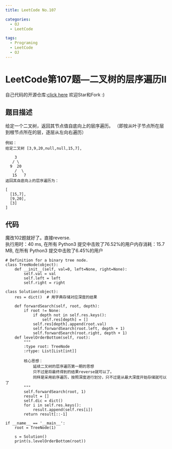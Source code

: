 ```yaml
---
title: LeetCode No.107

categories:
  - OJ
  - LeetCode

tags:
  - Programing
  - LeetCode
  - OJ
---
```



# LeetCode第107题—二叉树的层序遍历II
自己代码的开源仓库:[click here](https://github.com/zs670980918/LeetCode_Coding_Record)  欢迎Star和Fork :)

## 题目描述
给定一个二叉树，返回其节点值自底向上的层序遍历。 （即按从叶子节点所在层到根节点所在的层，逐层从左向右遍历）
```
例如：
给定二叉树 [3,9,20,null,null,15,7],

    3
   / \
  9  20
    /  \
   15   7
返回其自底向上的层序遍历为：

[
  [15,7],
  [9,20],
  [3]
]
```

## 代码
魔改102题就好了。直接reverse.  
执行用时：40 ms, 在所有 Python3 提交中击败了76.52%的用户内存消耗：15.7 MB, 在所有 Python3 提交中击败了6.45%的用户
```
# Definition for a binary tree node.
class TreeNode(object):
    def __init__(self, val=0, left=None, right=None):
        self.val = val
        self.left = left
        self.right = right

class Solution(object):
    res = dict()  # 用字典存储对应深度的结果

    def forwardSearch(self, root, depth):
        if root != None:
            if depth not in self.res.keys():
                self.res[depth] = []
            self.res[depth].append(root.val)
            self.forwardSearch(root.left, depth + 1)
            self.forwardSearch(root.right, depth + 1)
    def levelOrderBottom(self, root):
        """
        :type root: TreeNode
        :rtype: List[List[int]]

        核心思想：
            延续二叉树的层序遍历第一期的思想
            只不过是将最终得到的结果reverse就可以了。
            同样是采用前序遍历，按照深度进行划分，只不过是从最大深度开始存储就可以了
        """
        self.forwardSearch(root, 1)
        result = []
        self.dic = dict()
        for i in self.res.keys():
            result.append(self.res[i])
        return result[::-1]

if __name__ == '__main__':
    root = TreeNode(1)

    s = Solution()
    print(s.levelOrderBottom(root))
```